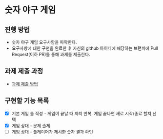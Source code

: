 # 숫자 야구 게임
## 진행 방법
* 숫자 야구 게임 요구사항을 파악한다.
* 요구사항에 대한 구현을 완료한 후 자신의 github 아이디에 해당하는 브랜치에 Pull Request(이하 PR)를 통해 과제를 제출한다.

## 과제 제출 과정
* [과제 제출 방법](https://github.com/next-step/nextstep-docs/tree/master/precourse)

## 구현할 기능 목록
* [x] 기본 게임 틀 작성 - 게임이 끝날 때 까지 반복. 게임 끝나면 새로 시작/종료 할지 선택
* [x] 게임 상대 - 문제 출제
* [ ] 게임 상대 - 플레이어가 제시한 숫자 결과 확인